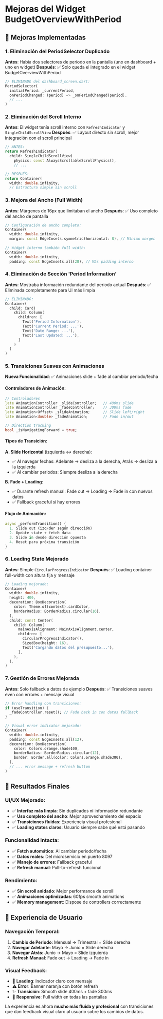 # Mejoras del Widget BudgetOverviewWithPeriod

## 🎨 Mejoras Implementadas

### 1. **Eliminación del PeriodSelector Duplicado**
**Antes**: Había dos selectores de periodo en la pantalla (uno en dashboard + uno en widget)
**Después**: ✅ Solo queda el integrado en el widget BudgetOverviewWithPeriod

```dart
// ELIMINADO del dashboard_screen.dart:
PeriodSelector(
  initialPeriod: _currentPeriod,
  onPeriodChanged: (period) => _onPeriodChanged(period),
  // ...
)
```

### 2. **Eliminación del Scroll Interno**
**Antes**: El widget tenía scroll interno con `RefreshIndicator` y `SingleChildScrollView`
**Después**: ✅ Layout directo sin scroll, mejor integración con el scroll principal

```dart
// ANTES:
return RefreshIndicator(
  child: SingleChildScrollView(
    physics: const AlwaysScrollableScrollPhysics(),
    // ...

// DESPUÉS:
return Container(
  width: double.infinity,
  // Estructura simple sin scroll
```

### 3. **Mejora del Ancho (Full Width)**
**Antes**: Márgenes de 16px que limitaban el ancho
**Después**: ✅ Uso completo del ancho de pantalla

```dart
// Configuración de ancho completo:
Container(
  width: double.infinity,
  margin: const EdgeInsets.symmetric(horizontal: 8), // Mínimo margen
  
// Widget interno también full width:
Container(
  width: double.infinity,
  padding: const EdgeInsets.all(20), // Más padding interno
```

### 4. **Eliminación de Sección 'Period Information'**
**Antes**: Mostraba información redundante del periodo actual
**Después**: ✅ Eliminada completamente para UI más limpia

```dart
// ELIMINADO:
Container(
  child: Card(
    child: Column(
      children: [
        Text('Period Information'),
        Text('Current Period: ...'),
        Text('Date Range: ...'),
        Text('Last Updated: ...'),
      ]
    )
  )
)
```

### 5. **Transiciones Suaves con Animaciones**
**Nueva Funcionalidad**: ✅ Animaciones slide + fade al cambiar periodo/fecha

#### Controladores de Animación:
```dart
// Controladores
late AnimationController _slideController;   // 400ms slide
late AnimationController _fadeController;    // 300ms fade
late Animation<Offset> _slideAnimation;      // Slide left/right
late Animation<double> _fadeAnimation;       // Fade in/out

// Direction tracking
bool _isNavigatingForward = true;
```

#### Tipos de Transición:

**A. Slide Horizontal** (izquierda ↔ derecha):
- ✅ Al navegar fechas: Adelante → desliza a la derecha, Atrás → desliza a la izquierda
- ✅ Al cambiar periodos: Siempre desliza a la derecha

**B. Fade + Loading**:
- ✅ Durante refresh manual: Fade out → Loading → Fade in con nuevos datos
- ✅ Fallback graceful si hay errores

#### Flujo de Animación:
```dart
async _performTransition() {
  1. Slide out (izq/der según dirección)
  2. Update state + fetch data
  3. Slide in desde dirección opuesta
  4. Reset para próxima transición
}
```

### 6. **Loading State Mejorado**
**Antes**: Simple `CircularProgressIndicator`
**Después**: ✅ Loading container full-width con altura fija y mensaje

```dart
// Loading mejorado:
Container(
  width: double.infinity,
  height: 400,
  decoration: BoxDecoration(
    color: Theme.of(context).cardColor,
    borderRadius: BorderRadius.circular(16),
  ),
  child: const Center(
    child: Column(
      mainAxisAlignment: MainAxisAlignment.center,
      children: [
        CircularProgressIndicator(),
        SizedBox(height: 16),
        Text('Cargando datos del presupuesto...'),
      ],
    ),
  ),
)
```

### 7. **Gestión de Errores Mejorada**
**Antes**: Solo fallback a datos de ejemplo
**Después**: ✅ Transiciones suaves even con errores + mensaje visual

```dart
// Error handling con transiciones:
if (useTransition) {
  _fadeController.reset(); // Fade back in con datos fallback
}

// Visual error indicator mejorado:
Container(
  width: double.infinity,
  padding: const EdgeInsets.all(12),
  decoration: BoxDecoration(
    color: Colors.orange.shade100,
    borderRadius: BorderRadius.circular(12),
    border: Border.all(color: Colors.orange.shade300),
  ),
  // ... error message + refresh button
)
```

## 🎯 Resultados Finales

### UI/UX Mejorado:
- ✅ **Interfaz más limpia**: Sin duplicados ni información redundante
- ✅ **Uso completo del ancho**: Mejor aprovechamiento del espacio
- ✅ **Transiciones fluidas**: Experiencia visual profesional
- ✅ **Loading states claros**: Usuario siempre sabe qué está pasando

### Funcionalidad Intacta:
- ✅ **Fetch automático**: Al cambiar periodo/fecha
- ✅ **Datos reales**: Del microservicio en puerto 8097
- ✅ **Manejo de errores**: Fallback graceful
- ✅ **Refresh manual**: Pull-to-refresh funcional

### Rendimiento:
- ✅ **Sin scroll anidado**: Mejor performance de scroll
- ✅ **Animaciones optimizadas**: 60fps smooth animations
- ✅ **Memory management**: Dispose de controllers correctamente

## 📱 Experiencia de Usuario

### Navegación Temporal:
1. **Cambio de Periodo**: Mensual → Trimestral = Slide derecha
2. **Navegar Adelante**: Mayo → Junio = Slide derecha  
3. **Navegar Atrás**: Junio → Mayo = Slide izquierda
4. **Refresh Manual**: Fade out → Loading → Fade in

### Visual Feedback:
- 🔄 **Loading**: Indicador claro con mensaje
- ⚠️ **Error**: Banner naranja con botón refresh
- ✨ **Transición**: Smooth slide 400ms + fade 300ms
- 📱 **Responsive**: Full width en todas las pantallas

La experiencia es ahora **mucho más fluida y profesional** con transiciones que dan feedback visual claro al usuario sobre los cambios de datos. 